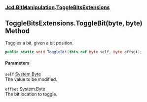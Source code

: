 ### [Jcd.BitManipulation](Jcd_BitManipulation.md 'Jcd.BitManipulation').[ToggleBitsExtensions](Jcd_BitManipulation_ToggleBitsExtensions.md 'Jcd.BitManipulation.ToggleBitsExtensions')
## ToggleBitsExtensions.ToggleBit(byte, byte) Method
Toggles a bit, given a bit position.  
```csharp
public static void ToggleBit(this ref byte self, byte offset);
```
#### Parameters
<a name='Jcd_BitManipulation_ToggleBitsExtensions_ToggleBit(byte_byte)_self'></a>
`self` [System.Byte](https://docs.microsoft.com/en-us/dotnet/api/System.Byte 'System.Byte')  
The value to be modified.
  
<a name='Jcd_BitManipulation_ToggleBitsExtensions_ToggleBit(byte_byte)_offset'></a>
`offset` [System.Byte](https://docs.microsoft.com/en-us/dotnet/api/System.Byte 'System.Byte')  
The bit location to toggle.
  
